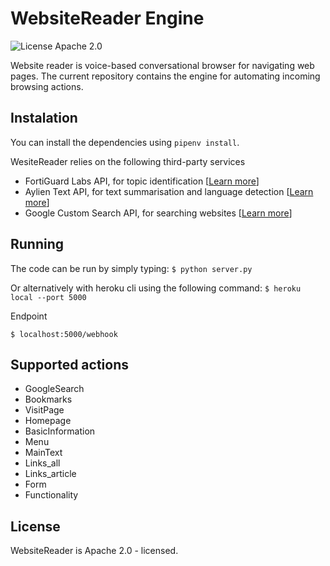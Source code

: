 # WebsiteReader Engine
![License Apache 2.0](https://img.shields.io/badge/license-Apache%202.0-blue.svg)

Website reader is voice-based conversational browser for navigating web pages. The current repository contains the engine for automating incoming browsing actions.


## Instalation
You can install the dependencies using `pipenv install`.

WesiteReader relies on the following third-party services
- FortiGuard Labs API, for topic identification [[Learn more](http://fortiguard.com/learnmore#wf)]
- Aylien Text API, for text summarisation and language detection  [[Learn more](https://aylien.com/text-api/)]
- Google Custom Search API, for searching websites [[Learn more](https://developers.google.com/custom-search/v1/overview)] 

## Running
The code can be run by simply typing:
`$ python server.py`

Or alternatively with heroku cli using the following command:
`$ heroku local --port 5000`



Endpoint

`$ localhost:5000/webhook`

## Supported actions


- GoogleSearch
- Bookmarks
- VisitPage
- Homepage
- BasicInformation
- Menu
- MainText
- Links_all
- Links_article
- Form
- Functionality


## License 
WebsiteReader is Apache 2.0 - licensed.
